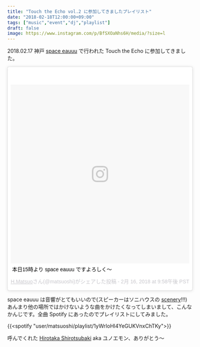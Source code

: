 ```yaml
---
title: "Touch the Echo vol.2 に参加してきましたプレイリスト"
date: "2018-02-18T12:00:00+09:00"
tags: ["music","event","dj","playlist"]
draft: false
image: https://www.instagram.com/p/BfSXOaNhs6H/media/?size=l
---
```


2018.02.17 神戸 [space eauuu](http://www.musika-nt.com/spaceeauuu/) で行われた Touch the Echo に参加してきました。

<div class="embed">
<blockquote class="instagram-media" data-instgrm-captioned data-instgrm-permalink="https://www.instagram.com/p/BfSXOaNhs6H/" data-instgrm-version="8" style=" background:#FFF; border:0; border-radius:3px; box-shadow:0 0 1px 0 rgba(0,0,0,0.5),0 1px 10px 0 rgba(0,0,0,0.15); margin: 1px; max-width:658px; padding:0; width:99.375%; width:-webkit-calc(100% - 2px); width:calc(100% - 2px);"><div style="padding:8px;"> <div style=" background:#F8F8F8; line-height:0; margin-top:40px; padding:50.0% 0; text-align:center; width:100%;"> <div style=" background:url(data:image/png;base64,iVBORw0KGgoAAAANSUhEUgAAACwAAAAsCAMAAAApWqozAAAABGdBTUEAALGPC/xhBQAAAAFzUkdCAK7OHOkAAAAMUExURczMzPf399fX1+bm5mzY9AMAAADiSURBVDjLvZXbEsMgCES5/P8/t9FuRVCRmU73JWlzosgSIIZURCjo/ad+EQJJB4Hv8BFt+IDpQoCx1wjOSBFhh2XssxEIYn3ulI/6MNReE07UIWJEv8UEOWDS88LY97kqyTliJKKtuYBbruAyVh5wOHiXmpi5we58Ek028czwyuQdLKPG1Bkb4NnM+VeAnfHqn1k4+GPT6uGQcvu2h2OVuIf/gWUFyy8OWEpdyZSa3aVCqpVoVvzZZ2VTnn2wU8qzVjDDetO90GSy9mVLqtgYSy231MxrY6I2gGqjrTY0L8fxCxfCBbhWrsYYAAAAAElFTkSuQmCC); display:block; height:44px; margin:0 auto -44px; position:relative; top:-22px; width:44px;"></div></div> <p style=" margin:8px 0 0 0; padding:0 4px;"> <a href="https://www.instagram.com/p/BfSXOaNhs6H/" style=" color:#000; font-family:Arial,sans-serif; font-size:14px; font-style:normal; font-weight:normal; line-height:17px; text-decoration:none; word-wrap:break-word;" target="_blank">本日15時より space eauuu ですよろしく〜</a></p> <p style=" color:#c9c8cd; font-family:Arial,sans-serif; font-size:14px; line-height:17px; margin-bottom:0; margin-top:8px; overflow:hidden; padding:8px 0 7px; text-align:center; text-overflow:ellipsis; white-space:nowrap;"><a href="https://www.instagram.com/matsuoshi/" style=" color:#c9c8cd; font-family:Arial,sans-serif; font-size:14px; font-style:normal; font-weight:normal; line-height:17px;" target="_blank"> H.Matsuo</a>さん(@matsuoshi)がシェアした投稿 - <time style=" font-family:Arial,sans-serif; font-size:14px; line-height:17px;" datetime="2018-02-17T05:58:44+00:00"> 2月 16, 2018 at 9:58午後 PST</time></p></div></blockquote> <script async defer src="//www.instagram.com/embed.js"></script>
</div>

space eauuu は音響がとてもいいので(スピーカーはソニハウスの [scenery](http://www.sonihouse.net/)!!!) あんまり他の場所ではかけないような曲をかけたくなってしまいまして、こんなかんじです。全曲 Spotify にあったのでプレイリストにしてみました。

{{<spotify "user/matsuoshi/playlist/1yWrIoHl4YeGUKVnxChTKy">}}

呼んでくれた [Hirotaka Shirotsubaki](https://hshirptsubaki.bandcamp.com/) aka ユノエモン、ありがとう〜
